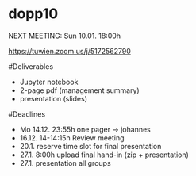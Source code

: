 # dopp10

NEXT MEETING: Sun 10.01. 18:00h

https://tuwien.zoom.us/j/5172562790


#Deliverables
- Jupyter notebook
- 2-page pdf (management summary)
- presentation (slides)

#Deadlines
- Mo 14.12. 23:55h one pager -> johannes
- 16.12. 14-14:15h Review meeting 
- 20.1. reserve time slot for final presentation
- 27.1. 8:00h upload final hand-in (zip + presentation)
- 27.1. presentation all groups
